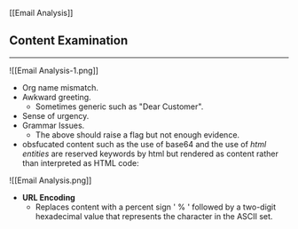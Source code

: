 [[Email Analysis]]
## Content Examination
---
![[Email Analysis-1.png]]
- Org name mismatch. 
- Awkward greeting.
	- Sometimes generic such as "Dear Customer".
- Sense of urgency.
- Grammar Issues. 
	- The above should raise a flag but not enough evidence.
- obsfucated content such as the use of base64 and the use of _html entities_ are reserved keywords by html but rendered as content rather than interpreted as HTML code:

![[Email Analysis.png]]
- **URL Encoding**
	- Replaces content with a percent sign ' % ' followed by a two-digit hexadecimal value that represents the character in the ASCII set.
